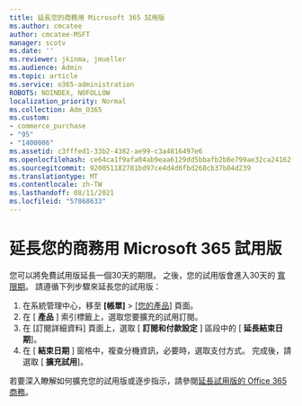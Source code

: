 ```yaml
---
title: 延長您的商務用 Microsoft 365 試用版
ms.author: cmcatee
author: cmcatee-MSFT
manager: scotv
ms.date: ''
ms.reviewer: jkinma, jmueller
ms.audience: Admin
ms.topic: article
ms.service: o365-administration
ROBOTS: NOINDEX, NOFOLLOW
localization_priority: Normal
ms.collection: Adm_O365
ms.custom:
- commerce_purchase
- "95"
- "1400006"
ms.assetid: c3fffed1-33b2-4382-ae99-c3a4816497e6
ms.openlocfilehash: ce64ca1f9afa04ab9eaa6129dd5bbafb2b8e799ae32ca24162fd5c8bac7d84fd
ms.sourcegitcommit: 920051182781bd97ce4d4d6fbd268cb37b84d239
ms.translationtype: MT
ms.contentlocale: zh-TW
ms.lasthandoff: 08/11/2021
ms.locfileid: "57868633"
---
```

# <a name="extend-your-trial-for-microsoft-365-for-business"></a>延長您的商務用 Microsoft 365 試用版

您可以將免費試用版延長一個30天的期限。 之後，您的試用版會進入30天的 [寬限期](https://docs.microsoft.com/alchemyinsights/grace-period-for-microsoft-365-free-trial)。 請遵循下列步驟來延長您的試用版：
  
1. 在系統管理中心，移至 **[帳單]** \> [[您的產品]](https://go.microsoft.com/fwlink/p/?linkid=842054) 頁面。
2. 在 [ **產品** ] 索引標籤上，選取您要擴充的試用訂閱。
3. 在 [訂閱詳細資料] 頁面上，選取 [ **訂閱和付款設定** ] 區段中的 [ **延長結束日期**]。
4. 在 [ **結束日期** ] 窗格中，複查分機資訊，必要時，選取支付方式。 完成後，請選取 [ **擴充試用**]。

若要深入瞭解如何擴充您的試用版或逐步指示，請參閱[延長試用版的 Office 365 商務](https://docs.microsoft.com/microsoft-365/commerce/extend-your-trial)。